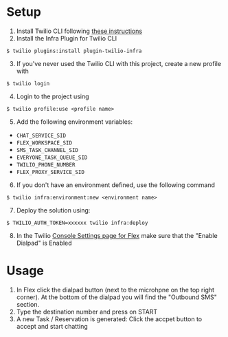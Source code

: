 # Setup  

1. Install Twilio CLI following [these instructions](https://www.twilio.com/docs/twilio-cli/quickstart) 
1. Install the Infra Plugin for Twilio CLI 
```
$ twilio plugins:install plugin-twilio-infra
```
3. If you've never used the Twilio CLI with this project, create a new profile with 
```
$ twilio login
```
4. Login to the project using
```
$ twilio profile:use <profile name>
```
5. Add the following environment variables: 

* `CHAT_SERVICE_SID`
* `FLEX_WORKSPACE_SID`
* `SMS_TASK_CHANNEL_SID` 
* `EVERYONE_TASK_QUEUE_SID`
* `TWILIO_PHONE_NUMBER`
* `FLEX_PROXY_SERVICE_SID`

6. If you don't have an environment defined, use the following command
```
$ twilio infra:environment:new <environment name>
```
7. Deploy the solution using: 
```
$ TWILIO_AUTH_TOKEN=xxxxxx twilio infra:deploy
```
8. In the Twilio [Console Settings page for Flex](https://www.twilio.com/console/flex/settings) make sure that the "Enable Dialpad" is Enabled

# Usage 
1. In Flex click the dialpad button (next to the microhpne on the top right corner). At the bottom of the dialpad you will find the "Outbound SMS" section. 
1. Type the destination number and press on START
1. A new Task / Reservation is generated: Click the accpet button to accept and start chatting 
